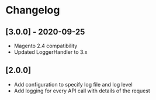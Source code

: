 # Changelog

## [3.0.0] - 2020-09-25

- Magento 2.4 compatibility
- Updated LoggerHandler to 3.x

## [2.0.0]
- Add configuration to specify log file and log level
- Add logging for every API call with details of the request
